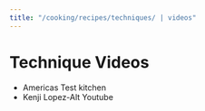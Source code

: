 ```yaml
---
title: "/cooking/recipes/techniques/ | videos"
---
```


# Technique Videos

* Americas Test kitchen
* Kenji Lopez-Alt Youtube